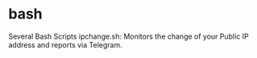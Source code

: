 # bash
Several Bash Scripts
ipchange.sh: Monitors the change of your Public IP address and reports via Telegram.
